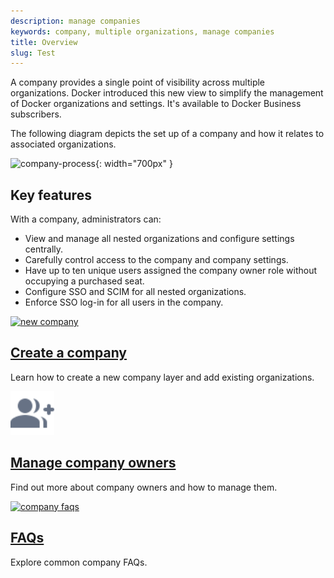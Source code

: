 ```yaml
---
description: manage companies
keywords: company, multiple organizations, manage companies
title: Overview
slug: Test
---
```


A company provides a single point of visibility across multiple organizations. Docker introduced this new view to simplify the management of Docker organizations and settings. It's available to Docker Business subscribers. 

The following diagram depicts the set up of a company and how it relates to associated organizations. 

![company-process](images/company-process-diagram.png){: width="700px" }

## Key features

With a company, administrators can:

- View and manage all nested organizations and configure settings centrally. 
- Carefully control access to the company and company settings. 
- Have up to ten unique users assigned the company owner role without occupying a purchased seat.
- Configure SSO and SCIM for all nested organizations.
- Enforce SSO log-in for all users in the company.

<div class="component-container">
<!--start row-->
    <div class="row">
     <div class="col-xs-12 col-sm-12 col-md-12 col-lg-4 block">
        <div class="component">
            <div class="component-icon">
                 <a href="/docker-hub/new-company/"><img src="/assets/images/note-add.svg" alt="new company" width="70" height="70"></a>
            </div>
                <h2 id="new company"><a href="/docker-hub/new-company/">Create a company</a></h2>
                <p>Learn how to create a new company layer and add existing organizations.</p>
        </div>
     </div>
     <div class="col-xs-12 col-sm-12 col-md-12 col-lg-4 block">
        <div class="component">
          <div class="component-icon">
                 <a href="/docker-hub/company-owner/"><img src="/assets/images/sso.svg" alt="Company owner" width="70" height="70"></a>
          </div>
                <h2 id="Company owner"><a href="/docker-hub/company-owner/">Manage company owners</a></h2>
                <p>Find out more about company owners and how to manage them.</p>
        </div>
      </div>
      <div class="col-xs-12 col-sm-12 col-md-12 col-lg-4 block">
        <div class="component">
            <div class="component-icon">
                <a href="/docker-hub/company-faqs/"><img src="/assets/images/help.svg" alt="company faqs" width="70" height="70"></a>
            </div>
                <h2 id="company faqs"><a href="/docker-hub/company-faqs/">FAQs</a></h2>
                <p>Explore common company FAQs.</p>
        </div>
     </div>
    </div>
</div>
